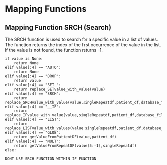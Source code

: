 # Mapping Functions

## Mapping Function SRCH (Search)

The SRCH function is used to search for a specific value in a list of values. The function returns the index of the first occurrence of the value in the list. If the value is not found, the function returns -1.

    if value is None:
        return None
    elif value[:4] == "AUTO":
        return None
    elif value[:4] == "DROP":
        return value
    elif value[:4] == "SET_":
        return replace_SETvalue_with_value(value)
    elif value[:4] == "SRCH":
        return replace_SRCHvalue_with_value(value,singleRepeatdf,patient_df,database_file,api_address,project_name)
    elif value[:4] == "__IF":
        return replace_IFvalue_with_value(value,singleRepeatdf,patient_df,database_file,api_address,project_name)
    elif value[:4] == "LIST":
        return replace_LISTvalue_with_values(value,singleRepeatdf,patient_df,database_file,api_address,project_name)
    elif value[:4] == "GLOB":
        return getValueFromPatientDF(value,patient_df)
    elif value[:4] == "MULT":
        return getValueFromRepeatDF(value[5:-1],singleRepeatdf)
    else:

    DONT USE SRCH FUNCTION WITHIN IF FUNCTION